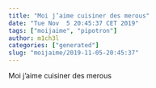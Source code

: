 ```yaml
---
title: "Moi j’aime cuisiner des merous"
date: "Tue Nov  5 20:45:37 CET 2019"
tags: ["moijaime", "pipotron"]
author: m1ch3l
categories: ["generated"]
slug: "moijaime/2019-11-05-20:45:37"
---
```


Moi j’aime cuisiner des merous
